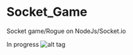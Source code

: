 # Socket_Game
Socket game/Rogue on NodeJs/Socket.io

In progress
![alt tag](http://imgur.com/NzuL8Sq)
